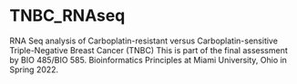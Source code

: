 # TNBC_RNAseq
RNA Seq analysis of Carboplatin-resistant versus Carboplatin-sensitive Triple-Negative Breast Cancer (TNBC)
This is part of the final assessment by BIO 485/BIO 585. Bioinformatics Principles at Miami University, Ohio in Spring 2022. 
